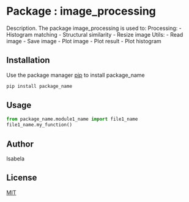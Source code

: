 # Package : image_processing

Description. 
The package image_processing is used to:
Processing:
	- Histogram matching
	- Structural similarity
	- Resize image
Utils:
	- Read image
	- Save image
	- Plot image
	- Plot result
	- Plot histogram

## Installation

Use the package manager [pip](https://pip.pypa.io/en/stable/) to install package_name

```bash
pip install package_name
```

## Usage

```python
from package_name.module1_name import file1_name
file1_name.my_function()
```

## Author
Isabela

## License
[MIT](https://choosealicense.com/licenses/mit/)
